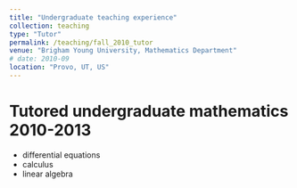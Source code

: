 ```yaml
---
title: "Undergraduate teaching experience"
collection: teaching
type: "Tutor"
permalink: /teaching/fall_2010_tutor
venue: "Brigham Young University, Mathematics Department"
# date: 2010-09
location: "Provo, UT, US"
---
```


Tutored undergraduate mathematics 2010-2013
==========
* differential equations
* calculus
* linear algebra
